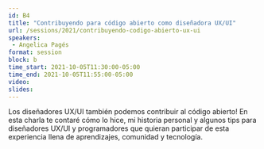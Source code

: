 ```yaml
---
id: B4
title: "Contribuyendo para código abierto como diseñadora UX/UI"
url: /sessions/2021/contribuyendo-codigo-abierto-ux-ui
speakers:
 - Angelica Pagés
format: session
block: b
time_start: 2021-10-05T11:30:00-05:00
time_end: 2021-10-05T11:55:00-05:00
video:
slides:
---
```


Los diseñadores UX/UI también podemos contribuir al código abierto! En esta charla te contaré cómo lo hice, mi historia personal y algunos tips para diseñadores UX/UI y programadores que quieran participar de esta experiencia llena de aprendizajes, comunidad y tecnología.